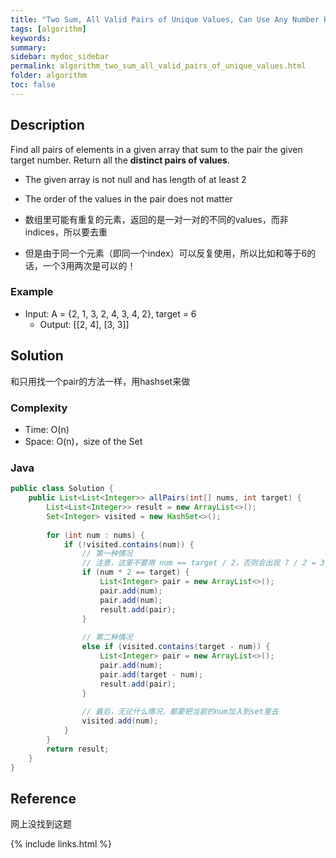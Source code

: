 ```yaml
---
title: "Two Sum, All Valid Pairs of Unique Values, Can Use Any Number Repeatedly"
tags: [algorithm]
keywords:
summary:
sidebar: mydoc_sidebar
permalink: algorithm_two_sum_all_valid_pairs_of_unique_values.html
folder: algorithm
toc: false
---
```


## Description
Find all pairs of elements in a given array that sum to the pair the given target number. 
Return all the **distinct pairs of values**.

* The given array is not null and has length of at least 2
* The order of the values in the pair does not matter

* 数组里可能有重复的元素，返回的是一对一对的不同的values，而非indices，所以要去重
* 但是由于同一个元素（即同一个index）可以反复使用，所以比如和等于6的话，一个3用两次是可以的！

### Example
* Input: A = {2, 1, 3, 2, 4, 3, 4, 2}, target = 6
  * Output: [[2, 4], [3, 3]]

## Solution
和只用找一个pair的方法一样，用hashset来做

### Complexity
* Time: O(n)
* Space: O(n)，size of the Set

### Java
```java
public class Solution {
    public List<List<Integer>> allPairs(int[] nums, int target) {
        List<List<Integer>> result = new ArrayList<>();
        Set<Integer> visited = new HashSet<>();
        
        for (int num : nums) {
            if (!visited.contains(num)) {
                // 第一种情况
                // 注意，这里不要用 num == target / 2，否则会出现 7 / 2 = 3 这样的错误情况
                if (num * 2 == target) {
                    List<Integer> pair = new ArrayList<>();
                    pair.add(num);
                    pair.add(num);
                    result.add(pair);
                } 
                
                // 第二种情况
                else if (visited.contains(target - num)) {
                    List<Integer> pair = new ArrayList<>();
                    pair.add(num);
                    pair.add(target - num);
                    result.add(pair);
                }
                
                // 最后，无论什么情况，都要把当前的num加入到set里去
                visited.add(num);
            }
        }
        return result;
    }
}
```

## Reference
网上没找到这题

{% include links.html %}
